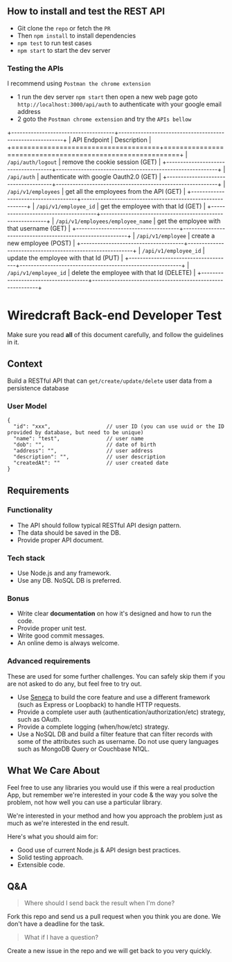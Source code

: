 ## How to install and test the REST API

- Git clone the `repo` or fetch the `PR`
- Then `npm install` to install dependencies
- `npm test` to run test cases
- `npm start` to start the dev server

### Testing the APIs
I recommend using `Postman the chrome extension`
- 1 run the dev server `npm start` then open a new web page goto `http://localhost:3000/api/auth` to authenticate with your google email address
- 2 goto the `Postman chrome extension` and try the `APIs bellow`

+-------------------------------------+----------------------------------------------------------+
| API Endpoint                        | Description                                              |
+=====================================+==========================================================+
| ``/api/auth/logout``                | remove the cookie session              (GET)             |
+-------------------------------------+----------------------------------------------------------+
| ``/api/auth``                       | authenticate with google Oauth2.0      (GET)             |
+-------------------------------------+----------------------------------------------------------+
| ``/api/v1/employees``               | get all the employees from the API     (GET)             |
+-------------------------------------+----------------------------------------------------------+
| ``/api/v1/employee_id``             | get the employee with that Id          (GET)             |
+-------------------------------------+----------------------------------------------------------+
| ``/api/v1/employees/employee_name`` | get the employee with that username    (GET)             |
+-------------------------------------+----------------------------------------------------------+
| ``/api/v1/employee``                | create a new employee                  (POST)            |
+-------------------------------------+----------------------------------------------------------+
| ``/api/v1/employee_id``             | update the employee with that Id       (PUT)             |
+-------------------------------------+----------------------------------------------------------+
| ``/api/v1/employee_id``             | delete the employee with that Id       (DELETE)          |
+-------------------------------------+----------------------------------------------------------+


# Wiredcraft Back-end Developer Test

Make sure you read **all** of this document carefully, and follow the guidelines in it.

## Context

Build a RESTful API that can `get/create/update/delete` user data from a persistence database

### User Model

```
{
  "id": "xxx",                  // user ID (you can use uuid or the ID provided by database, but need to be unique)
  "name": "test",               // user name
  "dob": "",                    // date of birth
  "address": "",                // user address
  "description": "",            // user description
  "createdAt": ""               // user created date
}
```

## Requirements

### Functionality

- The API should follow typical RESTful API design pattern.
- The data should be saved in the DB.
- Provide proper API document.

### Tech stack

- Use Node.js and any framework.
- Use any DB. NoSQL DB is preferred.

### Bonus

- Write clear **documentation** on how it's designed and how to run the code.
- Provide proper unit test.
- Write good commit messages.
- An online demo is always welcome.

### Advanced requirements

These are used for some further challenges. You can safely skip them if you are not asked to do any, but feel free to try out.

- Use [Seneca](http://senecajs.org/) to build the core feature and use a different framework (such as Express or Loopback) to handle HTTP requests.
- Provide a complete user auth (authentication/authorization/etc) strategy, such as OAuth.
- Provide a complete logging (when/how/etc) strategy.
- Use a NoSQL DB and build a filter feature that can filter records with some of the attributes such as username. Do not use query languages such as MongoDB Query or Couchbase N1QL.

## What We Care About

Feel free to use any libraries you would use if this were a real production App, but remember we're interested in your code & the way you solve the problem, not how well you can use a particular library.

We're interested in your method and how you approach the problem just as much as we're interested in the end result.

Here's what you should aim for:

- Good use of current Node.js & API design best practices.
- Solid testing approach.
- Extensible code.

## Q&A

> Where should I send back the result when I'm done?

Fork this repo and send us a pull request when you think you are done. We don't have a deadline for the task.

> What if I have a question?

Create a new issue in the repo and we will get back to you very quickly.

